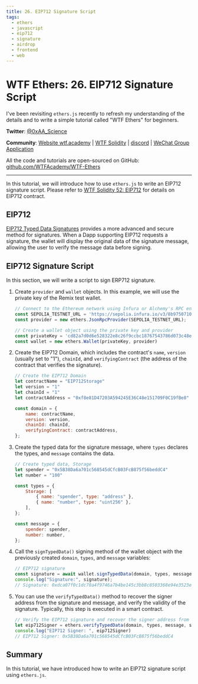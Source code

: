 ```yaml
---
title: 26. EIP712 Signature Script
tags:
  - ethers
  - javascript
  - eip712
  - signature
  - airdrop
  - frontend
  - web
---
```


# WTF Ethers: 26. EIP712 Signature Script

I've been revisiting `ethers.js` recently to refresh my understanding of the details and to write a simple tutorial called "WTF Ethers" for beginners.

**Twitter**: [@0xAA_Science](https://twitter.com/0xAA_Science)

**Community**: [Website wtf.academy](https://wtf.academy) | [WTF Solidity](https://github.com/AmazingAng/WTFSolidity) | [discord](https://discord.gg/5akcruXrsk) | [WeChat Group Application](https://docs.google.com/forms/d/e/1FAIpQLSe4KGT8Sh6sJ7hedQRuIYirOoZK_85miz3dw7vA1-YjodgJ-A/viewform?usp=sf_link)

All the code and tutorials are open-sourced on GitHub: [github.com/WTFAcademy/WTF-Ethers](https://github.com/WTFAcademy/WTF-Ethers)

-----

In this tutorial, we will introduce how to use `ethers.js` to write an EIP712 signature script. Please refer to [WTF Solidity 52: EIP712](https://github.com/AmazingAng/WTFSolidity/blob/main/52_EIP712/readme.md) for details on EIP712 contract.

## EIP712

[EIP712 Typed Data Signatures](https://eips.ethereum.org/EIPS/eip-712) provides a more advanced and secure method for signatures. When a Dapp supporting EIP712 requests a signature, the wallet will display the original data of the signature message, allowing the user to verify the message data before signing.

## EIP712 Signature Script

In this section, we will write a script to sign ERP712 signature.

1. Create `provider` and `wallet` objects. In this example, we will use the private key of the Remix test wallet.

    ```js
    // Connect to the Ethereum network using Infura or Alchemy's RPC endpoint
    const SEPOLIA_TESTNET_URL = 'https://sepolia.infura.io/v3/8b9750710d56460d940aeff47967c4ba';
    const provider = new ethers.JsonRpcProvider(SEPOLIA_TESTNET_URL);

    // Create a wallet object using the private key and provider
    const privateKey = 'cd82a7d0d6e528322e8c26f9ccbc18767543786d073c48ef38a753f29b1e8f39'
    const wallet = new ethers.Wallet(privateKey, provider)
    ```

2. Create the EIP712 Domain, which includes the contract's `name`, `version` (usually set to "1"), `chainId`, and `verifyingContract` (the address of the contract that verifies the signature).

    ```js
    // Create the EIP712 Domain
    let contractName = "EIP712Storage"
    let version = "1"
    let chainId = "1"
    let contractAddress = "0xf8e81D47203A594245E36C48e151709F0C19fBe8"

    const domain = {
        name: contractName,
        version: version,
        chainId: chainId,
        verifyingContract: contractAddress,
    };
    ```

3. Create the typed data for the signature message, where `types` declares the types, and `message` contains the data.

    ```js
    // Create typed data, Storage
    let spender = "0x5B38Da6a701c568545dCfcB03FcB875f56beddC4"
    let number = "100"

    const types = {
        Storage: [
            { name: "spender", type: "address" },
            { name: "number", type: "uint256" },
        ],
    };

    const message = {
        spender: spender,
        number: number,
    };
    ```

4. Call the `signTypedData()` signing method of the wallet object with the previously created `domain`, `types`, and `message` variables:

    ```js
    // EIP712 signature
    const signature = await wallet.signTypedData(domain, types, message);
    console.log("Signature:", signature);
    // Signature: 0xdca07f0c1dc70a4f9746a7b4be145c3bb8c8503368e94e3523ea2e8da6eba7b61f260887524f015c82dd77ebd3c8938831c60836f905098bf71b3e6a4a09b7311b
    ```

5. You can use the `verifyTypedData()` method to recover the signer address from the signature and message, and verify the validity of the signature. Typically, this step is executed in a smart contract.

    ```js
    // Verify the EIP712 signature and recover the signer address from the signature and message
    let eip712Signer = ethers.verifyTypedData(domain, types, message, signature)
    console.log("EIP712 Signer: ", eip712Signer)
    // EIP712 Signer: 0x5B38Da6a701c568545dCfcB03FcB875f56beddC4
    ```

## Summary

In this tutorial, we have introduced how to write an EIP712 signature script using `ethers.js`.
